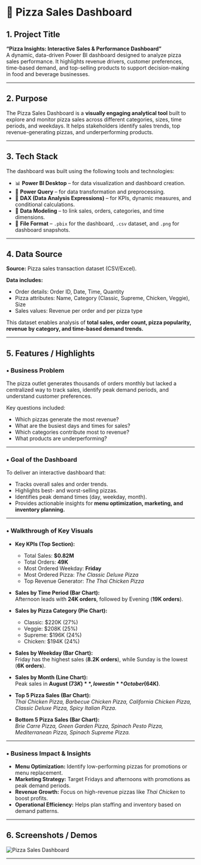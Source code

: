 # 🍕 Pizza Sales Dashboard  

## 1. Project Title 
**“Pizza Insights: Interactive Sales & Performance Dashboard”**  
A dynamic, data-driven Power BI dashboard designed to analyze pizza sales performance. It highlights revenue drivers, customer preferences, time-based demand, and top-selling products to support decision-making in food and beverage businesses.  

---

## 2. Purpose  
The Pizza Sales Dashboard is a **visually engaging analytical tool** built to explore and monitor pizza sales across different categories, sizes, time periods, and weekdays. It helps stakeholders identify sales trends, top revenue-generating pizzas, and underperforming products.  

---

## 3. Tech Stack  
The dashboard was built using the following tools and technologies:  
- 📊 **Power BI Desktop** – for data visualization and dashboard creation.  
- 📂 **Power Query** – for data transformation and preprocessing.  
- 🧠 **DAX (Data Analysis Expressions)** – for KPIs, dynamic measures, and conditional calculations.  
- 📝 **Data Modeling** – to link sales, orders, categories, and time dimensions.  
- 📁 **File Format** – `.pbix` for the dashboard, `.csv` dataset, and `.png` for dashboard snapshots.  

---

## 4. Data Source  
**Source:** Pizza sales transaction dataset (CSV/Excel).  

**Data includes:**  
- Order details: Order ID, Date, Time, Quantity  
- Pizza attributes: Name, Category (Classic, Supreme, Chicken, Veggie), Size  
- Sales values: Revenue per order and per pizza type  

This dataset enables analysis of **total sales, order count, pizza popularity, revenue by category, and time-based demand trends.**  

---

## 5. Features / Highlights  

### • Business Problem  
The pizza outlet generates thousands of orders monthly but lacked a centralized way to track sales, identify peak demand periods, and understand customer preferences.  

Key questions included:  
- Which pizzas generate the most revenue?  
- What are the busiest days and times for sales?  
- Which categories contribute most to revenue?  
- What products are underperforming?  

---

### • Goal of the Dashboard  
To deliver an interactive dashboard that:  
- Tracks overall sales and order trends.  
- Highlights best- and worst-selling pizzas.  
- Identifies peak demand times (day, weekday, month).  
- Provides actionable insights for **menu optimization, marketing, and inventory planning.**  

---

### • Walkthrough of Key Visuals  
- **Key KPIs (Top Section):**  
  - Total Sales: **$0.82M**  
  - Total Orders: **49K**  
  - Most Ordered Weekday: **Friday**  
  - Most Ordered Pizza: *The Classic Deluxe Pizza*  
  - Top Revenue Generator: *The Thai Chicken Pizza*  

- **Sales by Time Period (Bar Chart):**  
  Afternoon leads with **24K orders**, followed by Evening (**19K orders**).  

- **Sales by Pizza Category (Pie Chart):**  
  - Classic: $220K (27%)  
  - Veggie: $208K (25%)  
  - Supreme: $196K (24%)  
  - Chicken: $194K (24%)  

- **Sales by Weekday (Bar Chart):**  
  Friday has the highest sales (**8.2K orders**), while Sunday is the lowest (**6K orders**).  

- **Sales by Month (Line Chart):**  
  Peak sales in **August ($73K)**, lowest in **October ($64K)**.  

- **Top 5 Pizza Sales (Bar Chart):**  
  *Thai Chicken Pizza, Barbecue Chicken Pizza, California Chicken Pizza, Classic Deluxe Pizza, Spicy Italian Pizza.*  

- **Bottom 5 Pizza Sales (Bar Chart):**  
  *Brie Carre Pizza, Green Garden Pizza, Spinach Pesto Pizza, Mediterranean Pizza, Spinach Supreme Pizza.*  

---

### • Business Impact & Insights  
- **Menu Optimization:** Identify low-performing pizzas for promotions or menu replacement.  
- **Marketing Strategy:** Target Fridays and afternoons with promotions as peak demand periods.  
- **Revenue Growth:** Focus on high-revenue pizzas like *Thai Chicken* to boost profits.  
- **Operational Efficiency:** Helps plan staffing and inventory based on demand patterns.  

---

## 6. Screenshots / Demos  
![Pizza Sales Dashboard]([images/Snapshot_Pizza_Sales.png](https://github.com/Shubhz47/Pizza-_Sales_Dashboard/blob/main/Snapshot_Pizza_Sales.png))  

---
